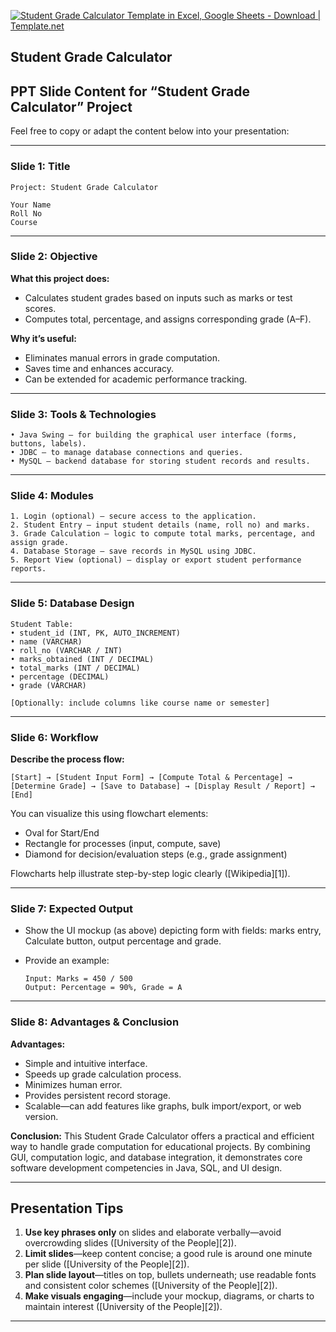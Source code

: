 <!-- ## **_ Information Gethering _**

# 📑 Pre-Project Documentation (Student Grade Calculator)

## 1. Project Title

**Student Grade Calculator using Java Swing and MySQL**

---

## 2. Objective

- To create a desktop application that allows entering student marks, calculates total, percentage, and grade, and stores the results in a database.
- Provide a simple user interface for data entry and display.

---

## 3. Scope

- Input: Student details (name, roll no, marks).
- Processing: Calculate total, percentage, and grade.
- Output: Display results and store them in MySQL.

---

## 4. Tools & Technologies

- **Programming Language**: Java (Core + Swing)
- **Database**: MySQL
- **Connectivity**: JDBC (Java Database Connectivity)
- **IDE**: Eclipse / IntelliJ / NetBeans

---

## 5. Modules

1. **Login Module (optional)** – Teacher login to access system.
2. **Student Entry Module** – Form to enter name, roll no, and marks.
3. **Grade Calculation Module** – Logic to calculate total, percentage, and grade.
4. **Database Module** – JDBC code to insert and fetch data from MySQL.
5. **Report Module (optional)** – View saved student details in a table.

---

## 6. Database Design

**Table: student**

| Column     | Type     | Description         |
| ---------- | -------- | ------------------- |
| id         | INT (PK) | Auto increment ID   |
| name       | VARCHAR  | Student name        |
| roll_no    | VARCHAR  | Student roll number |
| subject1   | INT      | Marks in subject 1  |
| subject2   | INT      | Marks in subject 2  |
| subject3   | INT      | Marks in subject 3  |
| total      | INT      | Total marks         |
| percentage | DOUBLE   | Percentage          |
| grade      | VARCHAR  | Calculated grade    |

---

## 7. Flow of Application

1. User opens app → sees Student Form.
2. Enters marks → clicks “Calculate & Save.”
3. Program calculates results.
4. Data is stored in database.
5. (Optional) User can view reports.

---

## 8. Advantages

- Easy to use GUI.
- Automated calculation of grades.
- Centralized database storage.

---

# 📊 PPT Slide Breakdown (for Presentation)

**Slide 1: Title**

- Project: Student Grade Calculator
- Your Name, Roll No, Course

**Slide 2: Objective**

- What the project will do
- Why it is useful

**Slide 3: Tools & Technologies**

- Java Swing, JDBC, MySQL

**Slide 4: Modules**

- Login (optional)
- Student Entry
- Grade Calculation
- Database Storage
- Report View (optional)

**Slide 5: Database Design**

- Show student table (columns, types)

**Slide 6: Workflow**

- Input → Process → Output diagram

**Slide 7: Expected Output**

- Simple form screenshot (UI mockup)
- Example grade calculation

**Slide 8: Advantages & Conclusion**

- Easy, efficient, automated system

--- -->

[![Student Grade Calculator Template in Excel, Google Sheets - Download | Template.net](https://images.openai.com/thumbnails/url/Kxj2Rnicu1mSUVJSUGylr5-al1xUWVCSmqJbkpRnoJdeXJJYkpmsl5yfq5-Zm5ieWmxfaAuUsXL0S7F0Tw50s3QtLfH1KkgOM7b0TzQNcvLLMSyrdC-N8sv3r_DzKnVxT8_LKMn3ybe0rEyLSArOL4twTQ2wzMgJK1crBgAeVCqK)](https://www.template.net/editable/130697/student-grade-calculator?utm_source=chatgpt.com)

## **Student Grade Calculator**

## PPT Slide Content for “Student Grade Calculator” Project

Feel free to copy or adapt the content below into your presentation:

---

### **Slide 1: Title**

```
Project: Student Grade Calculator

Your Name
Roll No
Course
```

---

### **Slide 2: Objective**

**What this project does:**

- Calculates student grades based on inputs such as marks or test scores.
- Computes total, percentage, and assigns corresponding grade (A–F).

**Why it’s useful:**

- Eliminates manual errors in grade computation.
- Saves time and enhances accuracy.
- Can be extended for academic performance tracking.

---

### **Slide 3: Tools & Technologies**

```
• Java Swing – for building the graphical user interface (forms, buttons, labels).
• JDBC – to manage database connections and queries.
• MySQL – backend database for storing student records and results.
```

---

### **Slide 4: Modules**

```
1. Login (optional) – secure access to the application.
2. Student Entry – input student details (name, roll no) and marks.
3. Grade Calculation – logic to compute total marks, percentage, and assign grade.
4. Database Storage – save records in MySQL using JDBC.
5. Report View (optional) – display or export student performance reports.
```

---

### **Slide 5: Database Design**

```
Student Table:
• student_id (INT, PK, AUTO_INCREMENT)
• name (VARCHAR)
• roll_no (VARCHAR / INT)
• marks_obtained (INT / DECIMAL)
• total_marks (INT / DECIMAL)
• percentage (DECIMAL)
• grade (VARCHAR)

[Optionally: include columns like course name or semester]
```

---

### **Slide 6: Workflow**

**Describe the process flow:**

```
[Start] → [Student Input Form] → [Compute Total & Percentage] → [Determine Grade] → [Save to Database] → [Display Result / Report] → [End]
```

You can visualize this using flowchart elements:

- Oval for Start/End
- Rectangle for processes (input, compute, save)
- Diamond for decision/evaluation steps (e.g., grade assignment)

Flowcharts help illustrate step-by-step logic clearly ([Wikipedia][1]).

---

### **Slide 7: Expected Output**

- Show the UI mockup (as above) depicting form with fields: marks entry, Calculate button, output percentage and grade.
- Provide an example:

  ```
  Input: Marks = 450 / 500
  Output: Percentage = 90%, Grade = A
  ```

---

### **Slide 8: Advantages & Conclusion**

**Advantages:**

- Simple and intuitive interface.
- Speeds up grade calculation process.
- Minimizes human error.
- Provides persistent record storage.
- Scalable—can add features like graphs, bulk import/export, or web version.

**Conclusion:**
This Student Grade Calculator offers a practical and efficient way to handle grade computation for educational projects. By combining GUI, computation logic, and database integration, it demonstrates core software development competencies in Java, SQL, and UI design.

---

## Presentation Tips

1. **Use key phrases only** on slides and elaborate verbally—avoid overcrowding slides ([University of the People][2]).
2. **Limit slides**—keep content concise; a good rule is around one minute per slide ([University of the People][2]).
3. **Plan slide layout**—titles on top, bullets underneath; use readable fonts and consistent color schemes ([University of the People][2]).
4. **Make visuals engaging**—include your mockup, diagrams, or charts to maintain interest ([University of the People][2]).

---

